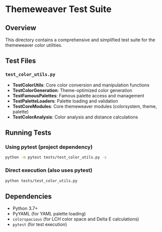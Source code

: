 # Themeweaver Test Suite

## Overview

This directory contains a comprehensive and simplified test suite for the themeweaver color utilities. 

## Test Files

### `test_color_utils.py`

- **TestColorUtils**: Core color conversion and manipulation functions
- **TestColorGeneration**: Theme-optimized color generation
- **TestFamousPalettes**: Famous palette access and management
- **TestPaletteLoaders**: Palette loading and validation
- **TestCoreModules**: Core themeweaver modules (colorsystem, theme, palette)
- **TestColorAnalysis**: Color analysis and distance calculations

## Running Tests

### Using pytest (project dependency)
```bash
python -m pytest tests/test_color_utils.py -v
```

### Direct execution (also uses pytest)
```bash
python tests/test_color_utils.py
```

## Dependencies

- Python 3.7+
- PyYAML (for YAML palette loading)
- `colorspacious` (for LCH color space and Delta E calculations)
- `pytest` (for test execution)
